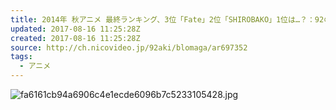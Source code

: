 ```yaml
---
title: 2014年 秋アニメ 最終ランキング、3位「Fate」2位「SHIROBAKO」1位は…？：92のブロマガ
updated: 2017-08-16 11:25:28Z
created: 2017-08-16 11:25:28Z
source: http://ch.nicovideo.jp/92aki/blomaga/ar697352
tags:
  - アニメ
---
```


![fa6161cb94a6906c4e1ecde6096b7c5233105428.jpg](../_resources/fa6161cb94a6906c4e1ecde6096b7c5233105428.jpg)